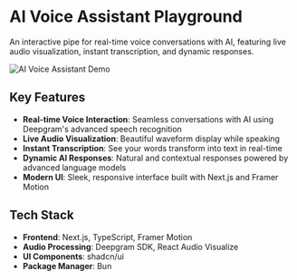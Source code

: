 # AI Voice Assistant Playground 

An interactive pipe for real-time voice conversations with AI, featuring live audio visualization, instant transcription, and dynamic responses.

![AI Voice Assistant Demo](your-demo-gif-or-image-url-here)

## Key Features

- **Real-time Voice Interaction**: Seamless conversations with AI using Deepgram's advanced speech recognition
- **Live Audio Visualization**: Beautiful waveform display while speaking
- **Instant Transcription**: See your words transform into text in real-time
- **Dynamic AI Responses**: Natural and contextual responses powered by advanced language models
- **Modern UI**: Sleek, responsive interface built with Next.js and Framer Motion

## Tech Stack

- **Frontend**: Next.js, TypeScript, Framer Motion
- **Audio Processing**: Deepgram SDK, React Audio Visualize
- **UI Components**: shadcn/ui
- **Package Manager**: Bun




